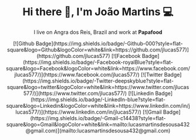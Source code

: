<h1 align='center'> Hi there 👋, I'm João Martins 💻 </h1>

<p align='center'>
  I live on Angra dos Reis, Brazil and work at <b>Papafood</b> 
</p>

<p align='center'>
[![Github Badge](https://img.shields.io/badge/-Github-000?style=flat-square&logo=Github&logoColor=white&link=https://github.com/jlucas577)](https://github.com/jlucas577)
[![Facebook Badge](https://img.shields.io/badge/-Facebook-royalBlue?style=flat-square&logo=Facebook&logoColor=white&link=https://www.facebook.com/jlucas577/)](https://www.facebook.com/jlucas577/)
[![Twitter Badge](https://img.shields.io/badge/-Twitter-deepskyblue?style=flat-square&logo=twitter&logoColor=white&link=https://www.twitter.com/jlucas577/)](https://www.twitter.com/jlucas577/)
[![Linkedin Badge](https://img.shields.io/badge/-LinkedIn-blue?style=flat-square&logo=Linkedin&logoColor=white&link=https://www.linkedin.com/in/jlucas577/)](https://www.linkedin.com/in/jlucas577/)
[![Gmail Badge](https://img.shields.io/badge/-Gmail-c14438?style=flat-square&logo=Gmail&logoColor=white&link=mailto:lucasmartinsdesousa432@gmail.com)](mailto:lucasmartinsdesousa432@gmail.com)
</p>
